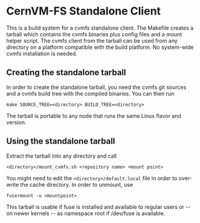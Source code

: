 # CernVM-FS Standalone Client

This is a build system for a cvmfs standalone client.  The Makefile creates a
tarball which contains the cvmfs binaries plus config files and a mount helper
script.  The cvmfs client from the tarball can be used from any directory on a
platform compatible with the build platform.  No system-wide cvmfs installation
is needed.


## Creating the standalone tarball

In order to create the standalone tarball, you need the cvmfs git sources and
a cvmfs build tree with the compiled binaries.  You can then run

    make SOURCE_TREE=<directory> BUILD_TREE=<directory>

The tarball is portable to any node that runs the same Linux flavor and version.


## Using the standalone tarball

Extract the tarball into any directory and call

    <directory>/mount_cvmfs.sh <repository name> <mount point>

You might need to edit the `<directory>/default.local` file in order to over-
write the cache directory.  In order to unmount, use

    fusermount -u <mountpoint>

This tarball is usable if fuse is installed and available to regular users or --
on newer kernels -- as namespace root if /dev/fuse is available.
